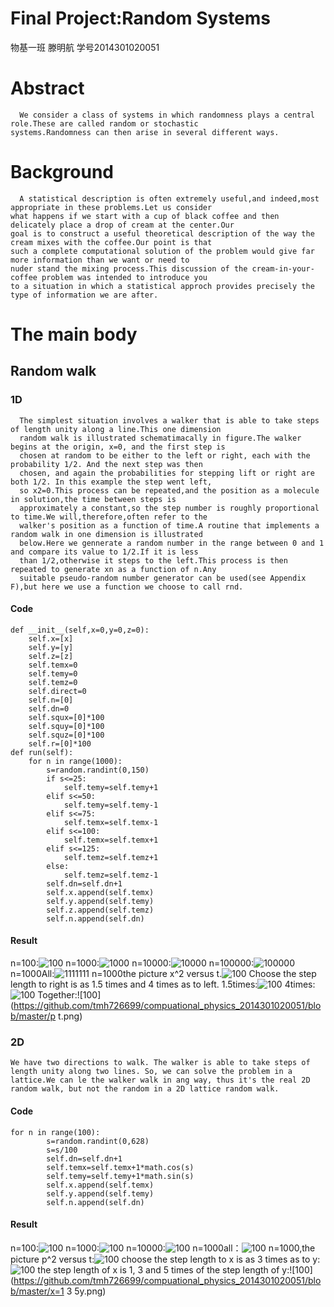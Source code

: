 # Final Project:Random Systems
  物基一班 滕明航 学号2014301020051
  
# Abstract
      We consider a class of systems in which randomness plays a central role.These are called random or stochastic 
    systems.Randomness can then arise in several different ways.
# Background
      A statistical description is often extremely useful,and indeed,most appropriate in these problems.Let us consider 
    what happens if we start with a cup of black coffee and then delicately place a drop of cream at the center.Our 
    goal is to construct a useful theoretical description of the way the cream mixes with the coffee.Our point is that
    such a complete computational solution of the problem would give far more information than we want or need to 
    nuder stand the mixing process.This discussion of the cream-in-your-coffee problem was intended to introduce you
    to a situation in which a statistical approch provides precisely the type of information we are after.
# The main body
## Random walk
### 1D
      The simplest situation involves a walker that is able to take steps of length unity along a line.This one dimension 
      random walk is illustrated schematimacally in figure.The walker begins at the origin, x=0, and the first step is 
      chosen at random to be either to the left or right, each with the probability 1/2. And the next step was then 
      chosen, and again the probabilities for stepping lift or right are both 1/2. In this example the step went left,
      so x2=0.This process can be repeated,and the position as a molecule in solution,the time between steps is 
      approximately a constant,so the step number is roughly proportional to time.We will,therefore,often refer to the
      walker's position as a function of time.A routine that implements a random walk in one dimension is illustrated 
      below.Here we gennerate a random number in the range between 0 and 1 and compare its value to 1/2.If it is less
      than 1/2,otherwise it steps to the left.This process is then repeated to generate xn as a function of n.Any 
      suitable pseudo-random number generator can be used(see Appendix F),but here we use a function we choose to call rnd.
#### Code
    def __init__(self,x=0,y=0,z=0):
        self.x=[x]
        self.y=[y]
        self.z=[z]
        self.temx=0
        self.temy=0
        self.temz=0
        self.direct=0
        self.n=[0]
        self.dn=0
        self.squx=[0]*100
        self.squy=[0]*100
        self.squz=[0]*100
        self.r=[0]*100
    def run(self):
        for n in range(1000):
            s=random.randint(0,150)
            if s<=25:
                self.temy=self.temy+1
            elif s<=50:
                self.temy=self.temy-1
            elif s<=75:
                self.temx=self.temx-1
            elif s<=100:
                self.temx=self.temx+1
            elif s<=125:
                self.temz=self.temz+1
            else:
                self.temz=self.temz-1
            self.dn=self.dn+1
            self.x.append(self.temx)
            self.y.append(self.temy)
            self.z.append(self.temz)
            self.n.append(self.dn)
#### Result
   n=100:![100](https://github.com/tmh726699/compuational_physics_2014301020051/blob/master/n100.png)
   n=1000:![1000](https://github.com/tmh726699/compuational_physics_2014301020051/blob/master/n1000.png)
   n=10000:![10000](https://github.com/tmh726699/compuational_physics_2014301020051/blob/master/n10000.png)
   n=100000:![100000](https://github.com/tmh726699/compuational_physics_2014301020051/blob/master/n100000.png)
   n=1000All:![1111111](https://github.com/tmh726699/compuational_physics_2014301020051/blob/master/n1111111.png)
   n=1000the picture x^2 versus t.![100](https://github.com/tmh726699/compuational_physics_2014301020051/blob/master/n1000x2.png)
   Choose the step length to right is as 1.5 times and 4 times as to left.
   1.5times:![100](https://github.com/tmh726699/compuational_physics_2014301020051/blob/master/p1.5.png)
   4times:![100](https://github.com/tmh726699/compuational_physics_2014301020051/blob/master/p4.png)
   Together:![100](https://github.com/tmh726699/compuational_physics_2014301020051/blob/master/p t.png)

### 2D
    We have two directions to walk. The walker is able to take steps of length unity along two lines. So, we can solve the problem in a lattice.We can le the walker walk in ang way, thus it's the real 2D random walk, but not the random in a 2D lattice random walk. 
#### Code
    for n in range(100):
            s=random.randint(0,628)
            s=s/100
            self.dn=self.dn+1
            self.temx=self.temx+1*math.cos(s)
            self.temy=self.temy+1*math.sin(s)
            self.x.append(self.temx)
            self.y.append(self.temy)
            self.n.append(self.dn)
#### Result
  n=100:![100](https://github.com/tmh726699/compuational_physics_2014301020051/blob/master/n100%EF%BC%9B.png)
  n=1000:![100](https://github.com/tmh726699/compuational_physics_2014301020051/blob/master/n1000%EF%BC%9B.png)
  n=10000:![100](https://github.com/tmh726699/compuational_physics_2014301020051/blob/master/n10000%EF%BC%9B.png)
  n=1000all：![100](https://github.com/tmh726699/compuational_physics_2014301020051/blob/master/n1111111%EF%BC%9B.png)
  n=1000,the picture p^2 versus t:![100](https://github.com/tmh726699/compuational_physics_2014301020051/blob/master/n1000p2%EF%BC%9B.png)
  choose the step length to x is as 3 times as to y:![100](https://github.com/tmh726699/compuational_physics_2014301020051/blob/master/x=3y.png)
  the step length of x is 1, 3 and 5 times of the step length of y:![100](https://github.com/tmh726699/compuational_physics_2014301020051/blob/master/x=1 3 5y.png)
